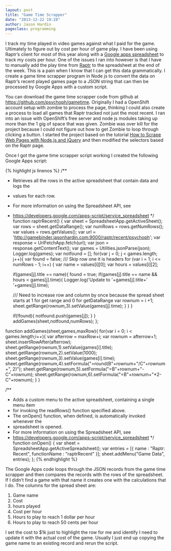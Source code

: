 ```yaml
---
layout: post
title: "Game Time Scrapper"
date: "2013-12-22 19:28"
author: Jason Hardin
pageclass: programming
---
```

I track my time played in video games against what I paid for the game. Ultimately to figure out by cost per hour of game play. I have been using Raptr’s client for most of this year along with a [Google apps spreadsheet](https://www.google.com/work/apps/business/products/?utm_source=google&utm_medium=cpc&utm_campaign=na-us-en-apps-bkws-gafw-trial-e&utm_content=text-appstest-c-products) to track my costs per hour. One of the issues I ran into however is that I have to manually add the play time from [Raptr](http://raptr.com/) to the spreadsheet at the end of the week. This is a pain when I know that I can get this data grammatically. I create a game time scrapper program in Node js to convert the data on Raptr’s recent played games page to a JSON string that can then be processed by Google Apps with a custom script.

You can download the game time scrapper code from github at https://github.com/psychoph/gametime. Originally I had a OpenShift account setup with zombie to process the page, thinking I could also create a process to load all games that Raptr tracked not just the most recent. I ran into an issue with OpenShift’s free server and node js modules taking up more than the 1 gig of space that was given. Zombie was over kill for the project because I could not figure out how to get Zombie to loop through clicking a button. I started the project based on the tutorial [How to Scrape Web Pages with Node.js and jQuery](http://net.tutsplus.com/tutorials/javascript-ajax/how-to-scrape-web-pages-with-node-js-and-jquery/) and then modified the selectors based on the Raptr page.

Once I got the game time scrapper script working I created the following Google Apps script:

{% highlight js linenos %}
/**
 * Retrieves all the rows in the active spreadsheet that contain data and logs the
 * values for each row.
 * For more information on using the Spreadsheet API, see
 * https://developers.google.com/apps-script/service_spreadsheet
 */
function raptrRecent() {
  var sheet = SpreadsheetApp.getActiveSheet();
  var rows = sheet.getDataRange();
  var numRows = rows.getNumRows();
  var values = rows.getValues();
  var url = 'http://gamebinder.jasonhardin.com:9000/raptr/recent/psychoph';
  var response = UrlFetchApp.fetch(url);
  var json = response.getContentText();
  var games = Utilities.jsonParse(json);
  Logger.log(games);
  var notfound = [];
  for(var j = 0; j < games.length; j++){
    var found = false;
/// Skip row one it is headers
    for (var i = 1; i <= numRows - 1; i++) {
      var name = values[i][0];
      var hours = values[i][2];

      if(games[j].title == name){
        found = true;
        if(games[j].title == name && hours < games[j].time){
          Logger.log('Update to '+games[j].title+' '+games[j].time);

      /// Need to increase row and column by once because the spread sheet starts at 1 for get range and 0 for getDataRange
          var rownum = i +1;
          sheet.getRange(rownum,3).setValue(games[j].time);
        }
      }
    }

    if(!found){
      notfound.push(games[j]);
    }
  }
  addGames(sheet,notfound,numRows);
};

function addGames(sheet,games,maxRow){
  for(var i = 0; i < games.length;i++){
    var afterrow = maxRow+i;
    var rownum = afterrow+1;
    sheet.insertRowAfter(afterrow);
    sheet.getRange(rownum,1).setValue(games[i].title);
    sheet.getRange(rownum,2).setValue(1000);
    sheet.getRange(rownum,3).setValue(games[i].time);
    sheet.getRange(rownum,4).setFormula("=round(B"+rownum+"/C"+rownum+", 2)");
    sheet.getRange(rownum,5).setFormula("=B"+rownum+"-C"+rownum);
    sheet.getRange(rownum,6).setFormula("=B"+rownum+"*2-C"+rownum);
  }
}

/**
 * Adds a custom menu to the active spreadsheet, containing a single menu item
 * for invoking the readRows() function specified above.
 * The onOpen() function, when defined, is automatically invoked whenever the
 * spreadsheet is opened.
 * For more information on using the Spreadsheet API, see
 * https://developers.google.com/apps-script/service_spreadsheet
 */
function onOpen() {
  var sheet = SpreadsheetApp.getActiveSpreadsheet();
  var entries = [{
    name : "Raptr: Recent",
    functionName : "raptrRecent"
  }];
  sheet.addMenu("Game Data", entries);
};
{% endhighlight %}

The Google Apps code loops through the JSON records from the game time scrapper and then compares the records with the rows of the spreadsheet. If I didn’t find a game with that name it creates one with the calculations that I do. The columns for the spread sheet are:

1. Game name
1. Cost
1. hours played
1. Cost per hour
1. Hours to play to reach 1 dollar per hour
1. Hours to play to reach 50 cents per hour

I set the cost to $1k just to highlight the row for me and identify I need to update it with the actual cost of the game. Usually I just end up copying the game name to an existing record and rerun the script.
